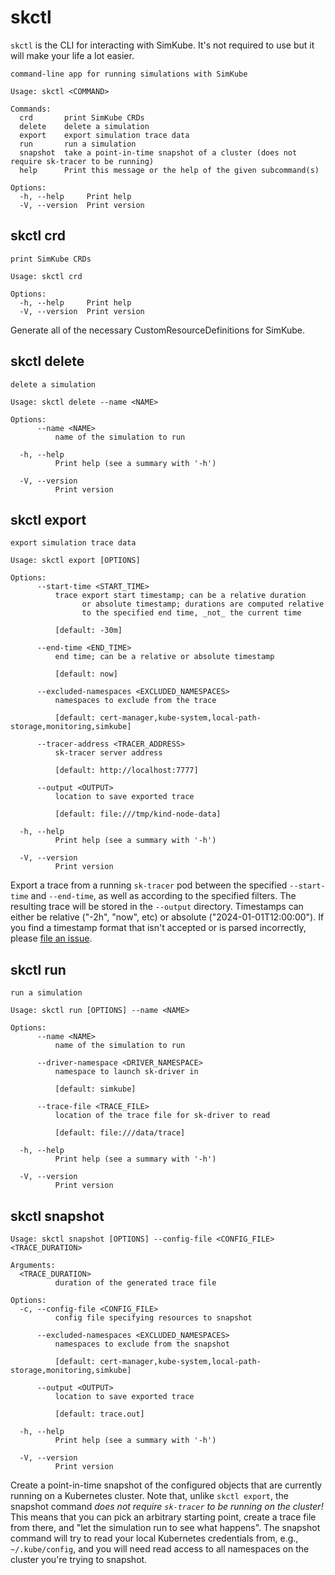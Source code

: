 <!--
project: SimKube
template: docs.html
-->

# skctl

`skctl` is the CLI for interacting with SimKube.  It's not required to use but it will make your life a lot easier.

```
command-line app for running simulations with SimKube

Usage: skctl <COMMAND>

Commands:
  crd       print SimKube CRDs
  delete    delete a simulation
  export    export simulation trace data
  run       run a simulation
  snapshot  take a point-in-time snapshot of a cluster (does not require sk-tracer to be running)
  help      Print this message or the help of the given subcommand(s)

Options:
  -h, --help     Print help
  -V, --version  Print version
```

## skctl crd

```
print SimKube CRDs

Usage: skctl crd

Options:
  -h, --help     Print help
  -V, --version  Print version
```

Generate all of the necessary CustomResourceDefinitions for SimKube.

## skctl delete

```
delete a simulation

Usage: skctl delete --name <NAME>

Options:
      --name <NAME>
          name of the simulation to run

  -h, --help
          Print help (see a summary with '-h')

  -V, --version
          Print version
```

## skctl export

```
export simulation trace data

Usage: skctl export [OPTIONS]

Options:
      --start-time <START_TIME>
          trace export start timestamp; can be a relative duration
                or absolute timestamp; durations are computed relative
                to the specified end time, _not_ the current time

          [default: -30m]

      --end-time <END_TIME>
          end time; can be a relative or absolute timestamp

          [default: now]

      --excluded-namespaces <EXCLUDED_NAMESPACES>
          namespaces to exclude from the trace

          [default: cert-manager,kube-system,local-path-storage,monitoring,simkube]

      --tracer-address <TRACER_ADDRESS>
          sk-tracer server address

          [default: http://localhost:7777]

      --output <OUTPUT>
          location to save exported trace

          [default: file:///tmp/kind-node-data]

  -h, --help
          Print help (see a summary with '-h')

  -V, --version
          Print version

```

Export a trace from a running `sk-tracer` pod between the specified `--start-time` and `--end-time`, as well as
according to the specified filters.  The resulting trace will be stored in the `--output` directory.  Timestamps
can either be relative ("-2h", "now", etc) or absolute ("2024-01-01T12:00:00").  If you find a timestamp format
that isn't accepted or is parsed incorrectly, please [file an issue](https://github.com/acrlabs/simkube/issues/new?template=bug_report.md&title=incorrect%20timestamp%20parsing&labels=cli,bug).

## skctl run

```
run a simulation

Usage: skctl run [OPTIONS] --name <NAME>

Options:
      --name <NAME>
          name of the simulation to run

      --driver-namespace <DRIVER_NAMESPACE>
          namespace to launch sk-driver in

          [default: simkube]

      --trace-file <TRACE_FILE>
          location of the trace file for sk-driver to read

          [default: file:///data/trace]

  -h, --help
          Print help (see a summary with '-h')

  -V, --version
          Print version
```

## skctl snapshot

```
Usage: skctl snapshot [OPTIONS] --config-file <CONFIG_FILE> <TRACE_DURATION>

Arguments:
  <TRACE_DURATION>
          duration of the generated trace file

Options:
  -c, --config-file <CONFIG_FILE>
          config file specifying resources to snapshot

      --excluded-namespaces <EXCLUDED_NAMESPACES>
          namespaces to exclude from the snapshot

          [default: cert-manager,kube-system,local-path-storage,monitoring,simkube]

      --output <OUTPUT>
          location to save exported trace

          [default: trace.out]

  -h, --help
          Print help (see a summary with '-h')

  -V, --version
          Print version
```

Create a point-in-time snapshot of the configured objects that are currently running on a Kubernetes cluster.  Note
that, unlike `skctl export`, the snapshot command _does not require `sk-tracer` to be running on the cluster!_  This
means that you can pick an arbitrary starting point, create a trace file from there, and "let the simulation run to see
what happens".  The snapshot command will try to read your local Kubernetes credentials from, e.g., `~/.kube/config`,
and you will need read access to all namespaces on the cluster you're trying to snapshot.

